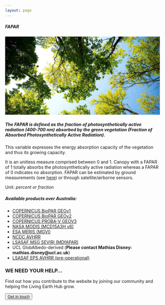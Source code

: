 ```yaml
---
layout: page
---
```


<!-- Content-section-start -->
<div class="container">
    <div class="row">
        <div class="col-12 mt-60">
            <h5 class="common-title">FAPAR</h5>
        </div>
        <div class="col-xs-12 col-sm-12 col-ms-9 col-lg-9 col-xl-9 col-xxl-9">
            <div class="common-image pb-5">
                <img src="/assets/img/wales/big/leaf-type.jpg" class="img-fluid" alt="FAPAR">
            </div>
            <div>
                <h5 class="font-weight-bold">The FAPAR is defined as the fraction of photosynthetically active radiation (400-700 nm) absorbed by the green vegetation (Fraction of Absorbed Photosynthetically Active Radiation).</h5>
                <div class="pt-4">
                    <p>This variable expresses the energy absorption capacity of the vegetation and thus its growing capacity.</p>
                    <p>It is an unitless measure comprised between 0 and 1. Canopy with a FAPAR of 1 totally absorbs the photosynthetically active radiation whereas a FAPAR of 0 indicates no absorption. FAPAR can be estimated by ground measurements (see <a href="http://livingearth-online.stackstaging.com/wp/data/ground-measurements/technics/fapar-ground-measurements/" target="_blank">here</a>) or through satellite/airborne sensors.</p>
                    <p>Unit: <i>percent or fraction</i></p>
                </div>
            </div>
            <div class="py-5">
                <h5 class="font-weight-bold mb-4">Available products over Australia:</h5>
                <ul class="list-title">
                    <li class="list-item"><a href="http://livingearth-online.stackstaging.com/wp/data/remote-sensing-algorithms/fapar-remote-sensing-algorithms/copernicus-biopar-geov1/" target="_blank">COPERNICUS BioPAR GEOv1</a></li>
                    <li class="list-item"><a href="http://livingearth-online.stackstaging.com/wp/data/remote-sensing-algorithms/fapar-remote-sensing-algorithms/copernicus-biopar-geov2/" target="_blank">COPERNICUS BioPAR GEOv2</a></li>
                    <li class="list-item"><a href="http://livingearth-online.stackstaging.com/wp/data/remote-sensing-algorithms/fapar-remote-sensing-algorithms/copernicus-biopar-geov3/" target="_blank">COPERNICUS PROBA-V GEOV3</a></li>
                    <li class="list-item"><a href="http://livingearth-online.stackstaging.com/wp/data/remote-sensing-algorithms/fapar-remote-sensing-algorithms/nasa-modis-mcd15a3h-v6/" target="_blank">NASA MODIS (MCD15A3H v6)</a></li>
                    <li class="list-item"><a href="https://earth.esa.int/web/guest/missions/esa-operational-eo-missions/envisat/news/-/article/complete-envisat-meris-frs-l1-l2-dataset-available-online" target="_blank">ESA MERIS (MGVI)</a></li>
                    <li class="list-item"><a href="https://www.ncdc.noaa.gov/cdr/terrestrial/leaf-area-index-and-fapar" target="_blank">NCDC AVHRR</a></li>
                    <li class="list-item"><a href="https://landsaf.ipma.pt/en/products/vegetation/fapar/" target="_blank">LSASAF MSG SEVIRI (MDfAPAR)</a></li>
                    <li class="list-item">UCL GlobAlbedo-derived (<strong>Please contact Mathias Disney: mathias.disney@ucl.ac.uk</strong>)</li>
                    <li class="list-item"><a href="https://landsaf.ipma.pt/en/products/vegetation/etfapar/" target="_blank">LSASAF EPS AVHRR (pre-operational)</a></li>
                </ul>
            </div>
        </div>
    </div>
</div>
<!-- Content-section-end -->

<!-- get-in-section-Start -->
<div class="container mb-100">
    <div class="get-in-section-main">
        <div class="get-in-section-dsc">
            <h3>WE NEED YOUR HELP&hellip;</h3>
            <p>Find out how you contribute to the website by joining our community and helping the Living Earth Hub grow.</p>
        </div>
        <button type="button"><a href="/contact/">Get in touch</a></button>
    </div>
</div>
<!-- get-in-section-End -->
